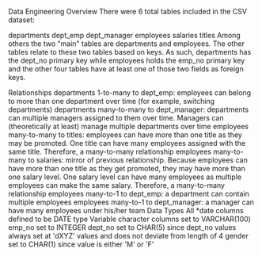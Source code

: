 Data Engineering Overview
There were 6 total tables included in the CSV dataset:

departments
dept_emp
dept_manager
employees
salaries
titles
Among others the two "main" tables are departments and employees. The other tables relate to these two tables based on keys. As such, departments has the dept_no primary key while employees holds the emp_no primary key and the other four tables have at least one of those two fields as foreign keys.

Relationships
departments 1-to-many to dept_emp: employees can belong to more than one department over time (for example, switching departments)
departments many-to-many to dept_manager: departments can multiple managers assigned to them over time. Managers can (theoretically at least) manage multiple departments over time
employees many-to-many to titles: employees can have more than one title as they may be promoted. One title can have many employees assigned with the same title. Therefore, a many-to-many relationship
employees many-to-many to salaries: mirror of previous relationship. Because employees can have more than one title as they get promoted, they may have more than one salary level. One salary level can have many employees as multiple employees can make the same salary. Therefore, a many-to-many relationship
employees many-to-1 to dept_emp: a department can contain multiple employees
employees many-to-1 to dept_manager: a manager can have many employees under his/her team
Data Types
All *date columns defined to be DATE type
Variable character columns set to VARCHAR(100)
emp_no set to INTEGER
dept_no set to CHAR(5) since dept_no values always set at 'dXYZ' values and does not deviate from length of 4
gender set to CHAR(1) since value is either 'M' or 'F'
